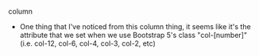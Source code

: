 column

- One thing that I've noticed from this column thing, it seems like it's the attribute that we set when we use Bootstrap 5's class "col-[number]" (i.e. col-12, col-6, col-4, col-3, col-2, etc)
